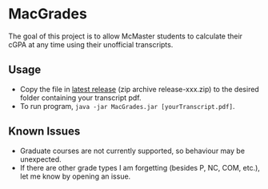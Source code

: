 # MacGrades
The goal of this project is to allow McMaster students to calculate their cGPA at any time using their unofficial transcripts.
## Usage
* Copy the file in [latest release](https://github.com/ritual-17/MacGrades/releases/latest) (zip archive release-xxx.zip)
to the desired folder containing your transcript pdf.
* To run program, `java -jar MacGrades.jar [yourTranscript.pdf]`.

## Known Issues
* Graduate courses are not currently supported, so behaviour may be unexpected.
* If there are other grade types I am forgetting (besides P, NC, COM, etc.), let me know
by opening an issue.